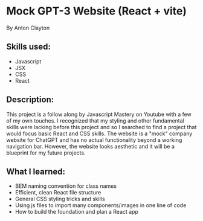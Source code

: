# Mock GPT-3 Website (React + vite)

By Anton Clayton

## Skills used:
- Javascript
- JSX
- CSS
- React

## Description:
This project is a follow along by Javascript Mastery on Youtube with a few of my own touches. I recognized that my styling and other fundamental skills were lacking before this project and so I searched to find a project that would focus basic React and CSS skills. The website is a "mock" company website for ChatGPT and has no actual functionality beyond a working navigation bar. However, the website looks aesthetic and it will be a blueprint for my future projects.

## What I learned:
- BEM naming convention for class names
- Efficient, clean React file structure
- General CSS styling tricks and skills
- Using js files to import many components/images in one line of code
- How to build the foundation and plan a React app
